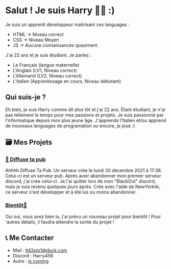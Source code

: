 # Salut ! Je suis Harry 👋🏻 :)

Je suis un apprenti développeur maitrisant ces languages :
- HTML -> Niveau correct
- CSS -> Niveau Moyen
- JS -> Aucune connaissances quasiment.

J'ai 22 ans et je suis étudiant.
Je parles :
- Le Français (langue maternelle)
- L'Anglais (LV1, Niveau correct)
- L'Allemand (LV2, Niveau correct)
- L'Italien (Apprentissage en cours, Niveau débutant)


## Qui suis-je ?

Eh bien, je suis Harry comme dit plus tôt et j'ai 22 ans. Étant étudiant, je n'ai pas tellement le temps pour mes passions et projets. 
Je suis passionné par l'informatique depuis mon plus jeune âge. J'apprends l'Italien et/ou apprend de nouveaux languages de programation ou encore, je joue :)

## 🗃️ Mes Projets

### [📨 Diffuse ta pub](https://discord.gg/BU6HFM8UbP)

Ahhhh Diffuse Ta Pub. Un serveur crée le lundi 20 décembre 2021 à 17:38.
Celui-ci est un serveur pub. Après avoir abandonner mon premier serveur discord, j'ai crée celui-ci.
Je l'ai quitter lors de mon "BlackOut" discord, mais je suis revenu quelques jours après.
Crée avec l'aide de NewYorkiki, ce serveur s'est développer et à été lus ou moins abandonner.

### [Bientôt👀](https://coming-soon.eu)

Oui oui, vous avez bien lu. j'ai prévu un nouveau projet pour bientôt ! Pour 'autres détails, il faudra attendre la sortie du projet !

## 📞 Me Contacter

- Mail : [tl42pts1@duck.com](mailto:tl42pts1@duck.com)
- Discord : Harry456
- Autre : [Is coming](https://coming-soon.eu)
